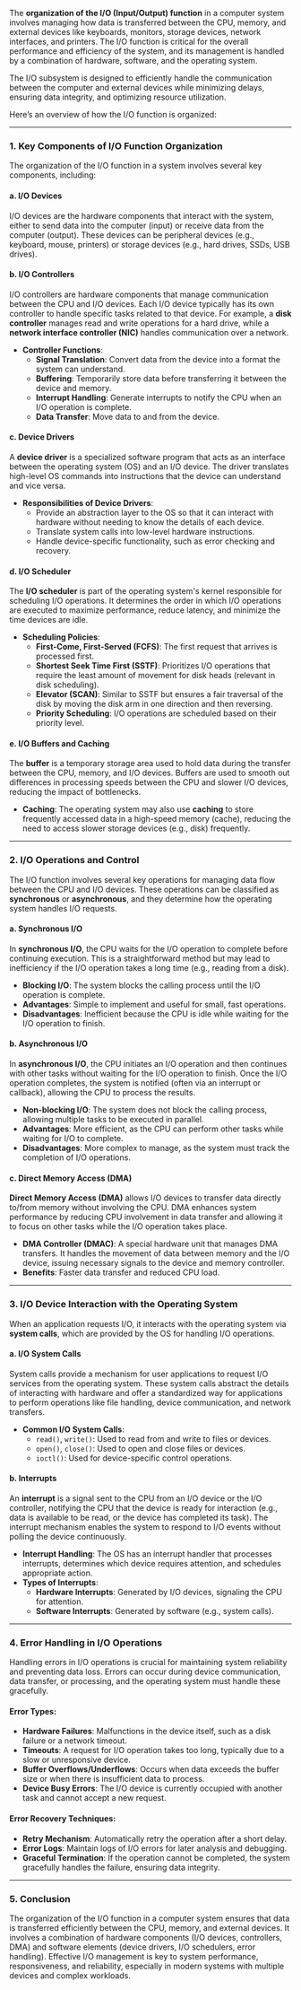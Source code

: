 The **organization of the I/O (Input/Output) function** in a computer system involves managing how data is transferred between the CPU, memory, and external devices like keyboards, monitors, storage devices, network interfaces, and printers. The I/O function is critical for the overall performance and efficiency of the system, and its management is handled by a combination of hardware, software, and the operating system.

The I/O subsystem is designed to efficiently handle the communication between the computer and external devices while minimizing delays, ensuring data integrity, and optimizing resource utilization.

Here’s an overview of how the I/O function is organized:

---

### **1. Key Components of I/O Function Organization**

The organization of the I/O function in a system involves several key components, including:

#### **a. I/O Devices**
I/O devices are the hardware components that interact with the system, either to send data into the computer (input) or receive data from the computer (output). These devices can be peripheral devices (e.g., keyboard, mouse, printers) or storage devices (e.g., hard drives, SSDs, USB drives).

#### **b. I/O Controllers**
I/O controllers are hardware components that manage communication between the CPU and I/O devices. Each I/O device typically has its own controller to handle specific tasks related to that device. For example, a **disk controller** manages read and write operations for a hard drive, while a **network interface controller (NIC)** handles communication over a network.

- **Controller Functions**:
  - **Signal Translation**: Convert data from the device into a format the system can understand.
  - **Buffering**: Temporarily store data before transferring it between the device and memory.
  - **Interrupt Handling**: Generate interrupts to notify the CPU when an I/O operation is complete.
  - **Data Transfer**: Move data to and from the device.

#### **c. Device Drivers**
A **device driver** is a specialized software program that acts as an interface between the operating system (OS) and an I/O device. The driver translates high-level OS commands into instructions that the device can understand and vice versa.

- **Responsibilities of Device Drivers**:
  - Provide an abstraction layer to the OS so that it can interact with hardware without needing to know the details of each device.
  - Translate system calls into low-level hardware instructions.
  - Handle device-specific functionality, such as error checking and recovery.

#### **d. I/O Scheduler**
The **I/O scheduler** is part of the operating system's kernel responsible for scheduling I/O operations. It determines the order in which I/O operations are executed to maximize performance, reduce latency, and minimize the time devices are idle.

- **Scheduling Policies**:
  - **First-Come, First-Served (FCFS)**: The first request that arrives is processed first.
  - **Shortest Seek Time First (SSTF)**: Prioritizes I/O operations that require the least amount of movement for disk heads (relevant in disk scheduling).
  - **Elevator (SCAN)**: Similar to SSTF but ensures a fair traversal of the disk by moving the disk arm in one direction and then reversing.
  - **Priority Scheduling**: I/O operations are scheduled based on their priority level.
  
#### **e. I/O Buffers and Caching**
The **buffer** is a temporary storage area used to hold data during the transfer between the CPU, memory, and I/O devices. Buffers are used to smooth out differences in processing speeds between the CPU and slower I/O devices, reducing the impact of bottlenecks.

- **Caching**: The operating system may also use **caching** to store frequently accessed data in a high-speed memory (cache), reducing the need to access slower storage devices (e.g., disk) frequently.

---

### **2. I/O Operations and Control**

The I/O function involves several key operations for managing data flow between the CPU and I/O devices. These operations can be classified as **synchronous** or **asynchronous**, and they determine how the operating system handles I/O requests.

#### **a. Synchronous I/O**
In **synchronous I/O**, the CPU waits for the I/O operation to complete before continuing execution. This is a straightforward method but may lead to inefficiency if the I/O operation takes a long time (e.g., reading from a disk).

- **Blocking I/O**: The system blocks the calling process until the I/O operation is complete.
- **Advantages**: Simple to implement and useful for small, fast operations.
- **Disadvantages**: Inefficient because the CPU is idle while waiting for the I/O operation to finish.

#### **b. Asynchronous I/O**
In **asynchronous I/O**, the CPU initiates an I/O operation and then continues with other tasks without waiting for the I/O operation to finish. Once the I/O operation completes, the system is notified (often via an interrupt or callback), allowing the CPU to process the results.

- **Non-blocking I/O**: The system does not block the calling process, allowing multiple tasks to be executed in parallel.
- **Advantages**: More efficient, as the CPU can perform other tasks while waiting for I/O to complete.
- **Disadvantages**: More complex to manage, as the system must track the completion of I/O operations.

#### **c. Direct Memory Access (DMA)**
**Direct Memory Access (DMA)** allows I/O devices to transfer data directly to/from memory without involving the CPU. DMA enhances system performance by reducing CPU involvement in data transfer and allowing it to focus on other tasks while the I/O operation takes place.

- **DMA Controller (DMAC)**: A special hardware unit that manages DMA transfers. It handles the movement of data between memory and the I/O device, issuing necessary signals to the device and memory controller.
- **Benefits**: Faster data transfer and reduced CPU load.

---

### **3. I/O Device Interaction with the Operating System**

When an application requests I/O, it interacts with the operating system via **system calls**, which are provided by the OS for handling I/O operations.

#### **a. I/O System Calls**
System calls provide a mechanism for user applications to request I/O services from the operating system. These system calls abstract the details of interacting with hardware and offer a standardized way for applications to perform operations like file handling, device communication, and network transfers.

- **Common I/O System Calls**:
  - `read()`, `write()`: Used to read from and write to files or devices.
  - `open()`, `close()`: Used to open and close files or devices.
  - `ioctl()`: Used for device-specific control operations.

#### **b. Interrupts**
An **interrupt** is a signal sent to the CPU from an I/O device or the I/O controller, notifying the CPU that the device is ready for interaction (e.g., data is available to be read, or the device has completed its task). The interrupt mechanism enables the system to respond to I/O events without polling the device continuously.

- **Interrupt Handling**: The OS has an interrupt handler that processes interrupts, determines which device requires attention, and schedules appropriate action.
- **Types of Interrupts**:
  - **Hardware Interrupts**: Generated by I/O devices, signaling the CPU for attention.
  - **Software Interrupts**: Generated by software (e.g., system calls).

---

### **4. Error Handling in I/O Operations**

Handling errors in I/O operations is crucial for maintaining system reliability and preventing data loss. Errors can occur during device communication, data transfer, or processing, and the operating system must handle these gracefully.

#### **Error Types**:
- **Hardware Failures**: Malfunctions in the device itself, such as a disk failure or a network timeout.
- **Timeouts**: A request for I/O operation takes too long, typically due to a slow or unresponsive device.
- **Buffer Overflows/Underflows**: Occurs when data exceeds the buffer size or when there is insufficient data to process.
- **Device Busy Errors**: The I/O device is currently occupied with another task and cannot accept a new request.

#### **Error Recovery Techniques**:
- **Retry Mechanism**: Automatically retry the operation after a short delay.
- **Error Logs**: Maintain logs of I/O errors for later analysis and debugging.
- **Graceful Termination**: If the operation cannot be completed, the system gracefully handles the failure, ensuring data integrity.

---

### **5. Conclusion**

The organization of the I/O function in a computer system ensures that data is transferred efficiently between the CPU, memory, and external devices. It involves a combination of hardware components (I/O devices, controllers, DMA) and software elements (device drivers, I/O schedulers, error handling). Effective I/O management is key to system performance, responsiveness, and reliability, especially in modern systems with multiple devices and complex workloads.
